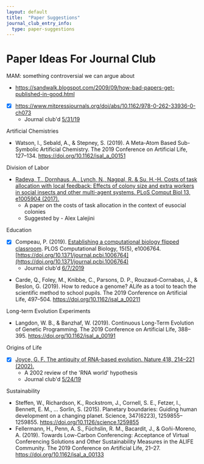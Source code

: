 ```yaml
---
layout: default
title:  "Paper Suggestions"
journal_club_entry_info:
  type: paper-suggestions
---
```


# Paper Ideas For Journal Club

MAM: something controversial we can argue about
* https://sandwalk.blogspot.com/2009/09/how-bad-papers-get-published-in-good.html
* [x] https://www.mitpressjournals.org/doi/abs/10.1162/978-0-262-33936-0-ch073
  - Journal club'd [5/31/19](https://github.com/devosoft/public-wiki/blob/master/_journal_club/2019-summer.md#may-31---population-based-simulation-of-gender-inequality-issues-matthew-andres-moreno)

Artificial Chemistries

- Watson, I., Sebald, A., & Stepney, S. (2019). A Meta-Atom Based Sub-Symbolic Artificial Chemistry. The 2019 Conference on Artificial Life, 127–134. https://doi.org/10.1162/isal_a_00151

Division of Labor

- [Radeva, T., Dornhaus, A., Lynch, N., Nagpal, R. & Su, H.-H. Costs of task allocation with local feedback: Effects of colony size and extra workers in social insects and other multi-agent systems. PLoS Comput Biol 13, e1005904 (2017).](https://journals.plos.org/ploscompbiol/article?id=10.1371/journal.pcbi.1005904)
  - A paper on the costs of task allocation in the context of eusocial colonies
  - Suggested by - Alex Lalejini

Education

- [x] Compeau, P. (2019). [Establishing a computational biology flipped classroom](https://journals.plos.org/ploscompbiol/article?id=10.1371/journal.pcbi.1006764). PLOS Computational Biology, 15(5), e1006764. [https://doi.org/10.1371/journal.pcbi.1006764](https://doi.org/10.1371/journal.pcbi.1006764)
  - Journal club'd [6/7/2019](https://github.com/devosoft/public-wiki/blob/master/_journal_club/2019-summer.md#june-7---austin-ferguson)
- Carde, Q., Foley, M., Knibbe, C., Parsons, D. P., Rouzaud-Cornabas, J., & Beslon, G. (2019). How to reduce a genome? ALife as a tool to teach the scientific method to school pupils. The 2019 Conference on Artificial Life, 497–504. https://doi.org/10.1162/isal_a_00211

Long-term Evolution Experiments

- Langdon, W. B., & Banzhaf, W. (2019). Continuous Long-Term Evolution of Genetic Programming. The 2019 Conference on Artificial Life, 388–395. https://doi.org/10.1162/isal_a_00191

Origins of Life

- [x] [Joyce, G. F. The antiquity of RNA-based evolution. Nature 418, 214–221 (2002).](https://www.nature.com/articles/418214a)
  - A 2002 review of the 'RNA world' hypothesis
  - Journal club'd [5/24/19](https://github.com/devosoft/public-wiki/blob/master/_journal_club/2019-summer.md#may-24---the-antiquity-of-rna-based-evolution---alex)

Sustainability

- Steffen, W., Richardson, K., Rockstrom, J., Cornell, S. E., Fetzer, I., Bennett, E. M., … Sorlin, S. (2015). Planetary boundaries: Guiding human development on a changing planet. Science, 347(6223), 1259855–1259855. https://doi.org/10.1126/science.1259855
- Fellermann, H., Penn, A. S., Füchslin, R. M., Bacardit, J., & Goñi-Moreno, A. (2019). Towards Low-Carbon Conferencing: Acceptance of Virtual Conferencing Solutions and Other Sustainability Measures in the ALIFE Community. The 2019 Conference on Artificial Life, 21–27. https://doi.org/10.1162/isal_a_00133
